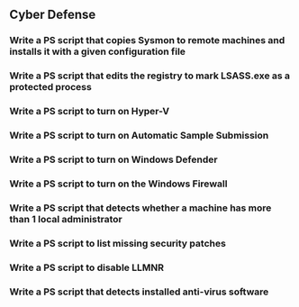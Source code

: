 ## Cyber Defense

### Write a PS script that copies Sysmon to remote machines and installs it with a given configuration file 	

### Write a PS script that edits the registry to mark LSASS.exe as a protected process 	

### Write a PS script to turn on Hyper-V  	


### Write a PS script to turn on Automatic Sample Submission	

### Write a PS script to turn on Windows Defender 	


### Write a PS script to turn on the Windows Firewall	

### Write a PS script that detects whether a machine has more than 1 local administrator	


### Write a PS script to list missing security patches 	


### Write a PS script to disable LLMNR 		


### Write a PS script that detects installed anti-virus software
